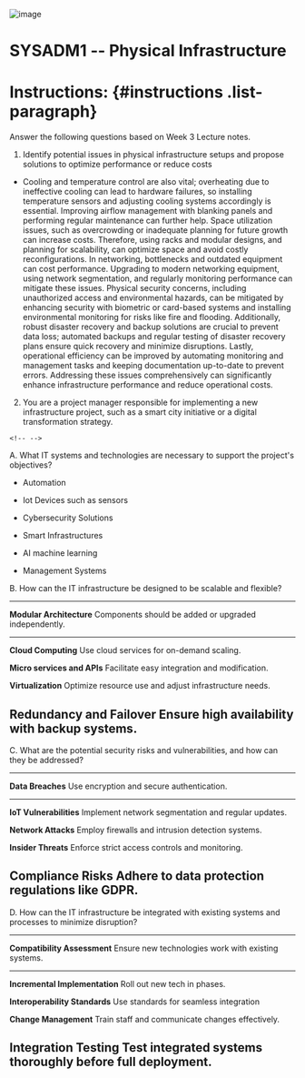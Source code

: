 ![image](https://github.com/user-attachments/assets/c78b024c-7906-4e34-9a48-009f0aab2873)
# SYSADM1 -- Physical Infrastructure

# Instructions:  {#instructions .list-paragraph}

Answer the following questions based on Week 3 Lecture notes.

1.  Identify potential issues in physical infrastructure setups and
    propose solutions to optimize performance or reduce costs

-   Cooling and temperature control are also vital; overheating due to
    ineffective cooling can lead to hardware failures, so installing
    temperature sensors and adjusting cooling systems accordingly is
    essential. Improving airflow management with blanking panels and
    performing regular maintenance can further help. Space utilization
    issues, such as overcrowding or inadequate planning for future
    growth can increase costs. Therefore, using racks and modular
    designs, and planning for scalability, can optimize space and avoid
    costly reconfigurations. In networking, bottlenecks and outdated
    equipment can cost performance. Upgrading to modern networking
    equipment, using network segmentation, and regularly monitoring
    performance can mitigate these issues. Physical security concerns,
    including unauthorized access and environmental hazards, can be
    mitigated by enhancing security with biometric or card-based systems
    and installing environmental monitoring for risks like fire and
    flooding. Additionally, robust disaster recovery and backup
    solutions are crucial to prevent data loss; automated backups and
    regular testing of disaster recovery plans ensure quick recovery and
    minimize disruptions. Lastly, operational efficiency can be improved
    by automating monitoring and management tasks and keeping
    documentation up-to-date to prevent errors. Addressing these issues
    comprehensively can significantly enhance infrastructure performance
    and reduce operational costs.

2.  You are a project manager responsible for implementing a new
    infrastructure project, such as a smart city initiative or a digital
    transformation strategy.

```{=html}
<!-- -->
```
A.  What IT systems and technologies are necessary to support the
    project\'s objectives?

-   Automation

-   Iot Devices such as sensors

-   Cybersecurity Solutions

-   Smart Infrastructures

-   AI machine learning

-   Management Systems

B.  How can the IT infrastructure be designed to be scalable and
    flexible?

  -----------------------------------------------------------------------
  **Modular Architecture**            Components should be added or
                                      upgraded independently.
  ----------------------------------- -----------------------------------
  **Cloud Computing**                 Use cloud services for on-demand
                                      scaling.

  **Micro services and APIs**         Facilitate easy integration and
                                      modification.

  **Virtualization**                  Optimize resource use and adjust
                                      infrastructure needs.

  **Redundancy and Failover**         Ensure high availability with
                                      backup systems.
  -----------------------------------------------------------------------

C.  What are the potential security risks and vulnerabilities, and how
    can they be addressed?

  -----------------------------------------------------------------------
  **Data Breaches**                   Use encryption and secure
                                      authentication.
  ----------------------------------- -----------------------------------
  **IoT Vulnerabilities**             Implement network segmentation and
                                      regular updates.

  **Network Attacks**                 Employ firewalls and intrusion
                                      detection systems.

  **Insider Threats**                 Enforce strict access controls and
                                      monitoring.

  **Compliance Risks**                Adhere to data protection
                                      regulations like GDPR.
  -----------------------------------------------------------------------

D.  How can the IT infrastructure be integrated with existing systems
    and processes to minimize disruption?

  -----------------------------------------------------------------------
  **Compatibility Assessment**        Ensure new technologies work with
                                      existing systems.
  ----------------------------------- -----------------------------------
  **Incremental Implementation**      Roll out new tech in phases.

  **Interoperability Standards**      Use standards for seamless
                                      integration

  **Change Management**               Train staff and communicate changes
                                      effectively.

  **Integration Testing**             Test integrated systems thoroughly
                                      before full deployment.
  -----------------------------------------------------------------------
